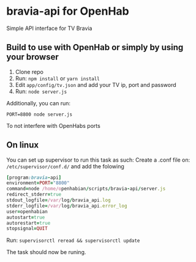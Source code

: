 # bravia-api for OpenHab
Simple API interface for TV Bravia

## Build to use with OpenHab or simply by using your browser
1. Clone repo
2. Run: `npm install` or `yarn install`
3. Edit `app/config/tv.json` and add your TV ip, port and password
4. Run: `node server.js`

Additionally, you can run:
```
PORT=8800 node server.js
```
To not interfere with OpenHabs ports

## On linux
You can set up supervisor to run this task as such:
Create a .conf file on: `/etc/supervisor/conf.d/` and add the folowing
```ruby
[program:bravia-api]
environment=PORT="8800"
command=node /home/openhabian/scripts/bravia-api/server.js
redirect_stderr=true
stdout_logfile=/var/log/bravia_api.log
stderr_logfile=/var/log/bravia_api.error_log
user=openhabian
autostart=true
autorestart=true
stopsignal=QUIT
```

Run: `supervisorctl reread && supervisorctl update`

The task should now be runing.
